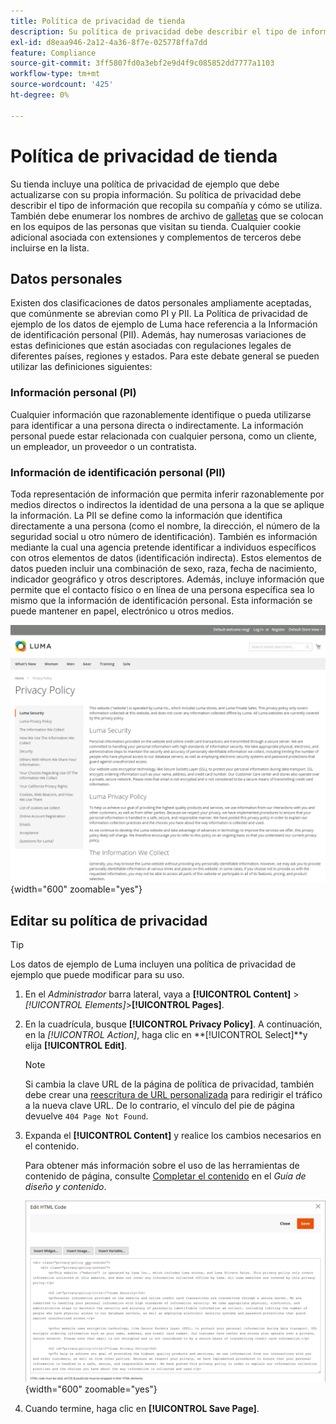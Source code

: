 ```yaml
---
title: Política de privacidad de tienda
description: Su política de privacidad debe describir el tipo de información que recopila su compañía y cómo se utiliza.
exl-id: d8eaa946-2a12-4a36-8f7e-025778ffa7dd
feature: Compliance
source-git-commit: 3ff5807fd0a3ebf2e9d4f9c085852dd7777a1103
workflow-type: tm+mt
source-wordcount: '425'
ht-degree: 0%

---
```


# Política de privacidad de tienda

Su tienda incluye una política de privacidad de ejemplo que debe actualizarse con su propia información. Su política de privacidad debe describir el tipo de información que recopila su compañía y cómo se utiliza. También debe enumerar los nombres de archivo de [galletas](compliance-cookie-law.md#default-cookies) que se colocan en los equipos de las personas que visitan su tienda. Cualquier cookie adicional asociada con extensiones y complementos de terceros debe incluirse en la lista.

## Datos personales

Existen dos clasificaciones de datos personales ampliamente aceptadas, que comúnmente se abrevian como PI y PII. La Política de privacidad de ejemplo de los datos de ejemplo de Luma hace referencia a la Información de identificación personal (PII). Además, hay numerosas variaciones de estas definiciones que están asociadas con regulaciones legales de diferentes países, regiones y estados. Para este debate general se pueden utilizar las definiciones siguientes:

### Información personal (PI)

Cualquier información que razonablemente identifique o pueda utilizarse para identificar a una persona directa o indirectamente. La información personal puede estar relacionada con cualquier persona, como un cliente, un empleador, un proveedor o un contratista.

### Información de identificación personal (PII)

Toda representación de información que permita inferir razonablemente por medios directos o indirectos la identidad de una persona a la que se aplique la información. La PII se define como la información que identifica directamente a una persona (como el nombre, la dirección, el número de la seguridad social u otro número de identificación). También es información mediante la cual una agencia pretende identificar a individuos específicos con otros elementos de datos (identificación indirecta). Estos elementos de datos pueden incluir una combinación de sexo, raza, fecha de nacimiento, indicador geográfico y otros descriptores. Además, incluye información que permite que el contacto físico o en línea de una persona específica sea lo mismo que la información de identificación personal. Esta información se puede mantener en papel, electrónico u otros medios.

![Ejemplo de tienda: política de privacidad](./assets/storefront-privacy-policy.png){width="600" zoomable="yes"}

## Editar su política de privacidad

>[!TIP]
>
>Los datos de ejemplo de Luma incluyen una política de privacidad de ejemplo que puede modificar para su uso.

1. En el _Administrador_ barra lateral, vaya a **[!UICONTROL Content]** > _[!UICONTROL Elements]_>**[!UICONTROL Pages]**.

1. En la cuadrícula, busque **[!UICONTROL Privacy Policy]**. A continuación, en la _[!UICONTROL Action]_, haga clic en **[!UICONTROL Select]**y elija **[!UICONTROL Edit]**.

   >[!NOTE]
   >
   >Si cambia la clave URL de la página de política de privacidad, también debe crear una [reescritura de URL personalizada](../merchandising-promotions/url-rewrite-custom.md) para redirigir el tráfico a la nueva clave URL. De lo contrario, el vínculo del pie de página devuelve `404 Page Not Found`.

1. Expanda el **[!UICONTROL Content]** y realice los cambios necesarios en el contenido.

   Para obtener más información sobre el uso de las herramientas de contenido de página, consulte [Completar el contenido](../content-design/page-add.md#step-2-complete-the-content) en el _Guía de diseño y contenido_.

   ![Página de política de privacidad: editar contenido](./assets/page-privacy-content-edit.png){width="600" zoomable="yes"}

1. Cuando termine, haga clic en **[!UICONTROL Save Page]**.
